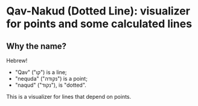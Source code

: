 # Qav-Nakud (Dotted Line): visualizer for points and some calculated lines

## Why the name?

Hebrew!
* "Qav" ("קו") is a line;
* "nequda" ("נקודה") is a point;
* "naqud" ("נקוד"), is "dotted".

This is a visualizer for lines that depend on points.
